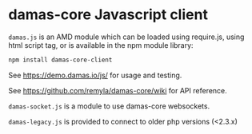 # damas-core Javascript client

`damas.js` is an AMD module which can be loaded using require.js, using html script tag, or is available in the npm module library:

```sh
npm install damas-core-client
```

See https://demo.damas.io/js/ for usage and testing.

See https://github.com/remyla/damas-core/wiki for API reference.

`damas-socket.js` is a module to use damas-core websockets. 

`damas-legacy.js` is provided to connect to older php versions (<2.3.x)

